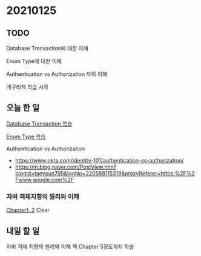 # 20210125

## TODO

Database Transaction에 대한 이해

Enum Type에 대한 이해

Authentication vs Authorization 차이 이해

개구리책 학습 시작

## 오늘 한 일

[Database Transaction 학습](../Database/Transaction.md)

[Enum Type 학습](../Java/Enum.md)

Authentication vs Authorization

*   https://www.okta.com/identity-101/authentication-vs-authorization/
*   https://m.blog.naver.com/PostView.nhn?blogId=taeyoun795&logNo=220588115319&proxyReferer=https:%2F%2Fwww.google.com%2F

### 자바 객체지향의 원리와 이해

[Chapter1, 2](../Java/Basic.md) Clear

## 내일 할 일

자바 객체 지향의 원리와 이해 책 Chapter 5정도까지 학습